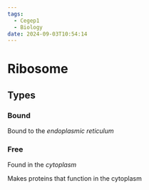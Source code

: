 ```yaml
---
tags:
  - Cegep1
  - Biology
date: 2024-09-03T10:54:14
---
```


# Ribosome

## Types

### Bound

Bound to the *endoplasmic reticulum*

### Free

Found in the *cytoplasm*

Makes proteins that function in the cytoplasm